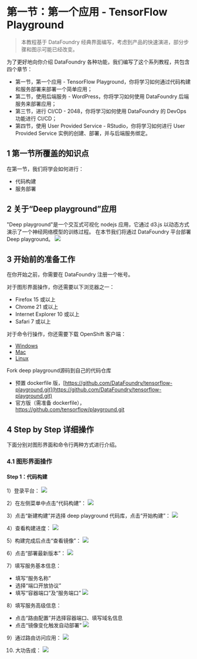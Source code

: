 # 第一节：第一个应用 - TensorFlow Playground

> 本教程基于 DataFoundry 经典界面编写，考虑到产品的快速演进，部分步骤和图示可能已经改变。

为了更好地向你介绍 DataFoundry 各种功能，我们编写了这个系列教程，共包含四个章节：

- 第一节，第一个应用 - TensorFlow Playground，你将学习如何通过代码构建和服务部署来部署一个简单应用；
- 第二节，使用后端服务 - WordPress，你将学习如何使用 DataFoundry 后端服务来部署应用；
- 第三节，进行 CI/CD - 2048，你将学习如何使用 DataFoundry 的 DevOps 功能进行 CI/CD；
- 第四节，使用 User Provided Service - RStudio，你将学习如何进行 User Provided Service 实例的创建、部署，并与后端服务绑定。

## 1 第一节所覆盖的知识点

在第一节，我们将学会如何进行：
- 代码构建
- 服务部署

## 2 关于“Deep playground”应用

"Deep playground"是一个交互式可视化 nodejs 应用，它通过 d3.js 以动态方式演示了一个神经网络模型的训练过程。
在本节我们将通过 DataFoundry 平台部署 Deep playground。
![](img/deep_playground.png)

## 3 开始前的准备工作

在你开始之前，你需要在 DataFoundry 注册一个帐号。

对于图形界面操作，你还需要以下浏览器之一：

- Firefox 15 或以上
- Chrome 21 或以上
- Internet Explorer 10 或以上
- Safari 7 或以上

对于命令行操作，你还需要下载 OpenShift 客户端：

- [Windows](https://s3.cn-north-1.amazonaws.com.cn/complier/oc-control.zip)
- [Mac](https://s3.cn-north-1.amazonaws.com.cn/complier/openshift-origin-client-tools-v1.1.0.1-bf56e23-mac.zip)
- [Linux](https://s3.cn-north-1.amazonaws.com.cn/complier/openshift-origin-client-tools-v1.1.0.1-bf56e23-linux)

Fork deep playground源码到自己的代码仓库

- 预置 dockerfile 版，[https://github.com/DataFoundry/tensorflow-playground.git](https://github.com/DataFoundry/tensorflow-playground.git)   
- 官方版（需准备 dockerfile），[https://github.com/tensorflow/playground.git  ](https://github.com/tensorflow/playground.git)

## 4 Step by Step 详细操作

下面分别对图形界面和命令行两种方式进行介绍。

### 4.1 图形界面操作

#### Step 1：代码构建

1）登录平台：
![](img/login.png)

2）在左侧菜单中点击“代码构建”：
![](img/new_build.png)

3）点击“新建构建”并选择 deep playground 代码库，点击“开始构建”：
![](img/build_code_repo.png)

4）查看构建进度：
![](img/build_log.png)

5）构建完成后点击“查看镜像”：
![](img/build_image_list.png)

6）点击“部署最新版本”：
![](img/build_to_deploy.png)

7）填写服务基本信息：

- 填写“服务名称”
- 选择“端口开放协议”
- 填写“容器端口”及“服务端口”
![](img/deploy_basic.png)

8）填写服务高级信息：
- 点击“路由配置”并选择容器端口、填写域名信息
- 点击“镜像变化触发自动部署”
![](img/deploy_advance.png)

9）通过路由访问应用：
![](img/route.png)

10) 大功告成：
![](img/deep_playground.png)